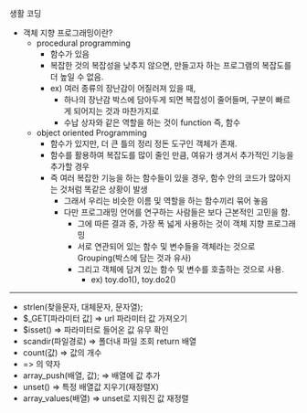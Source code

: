 생활 코딩

* 객체 지향 프로그래밍이란?
  * procedural programming
    * 함수가 있음
    * 복잡한 것의 복잡성을 낮추지 않으면, 만들고자 하는 프로그램의 복잡도를 더 높일 수 없음. 
    * ex) 여러 종류의 장난감이 어질러져 있을 때, 
      * 하나의 장난감 박스에 담아두게 되면 복잡성이 줄어들며, 구분이 빠르게 되어지는 것과 마찬가지로
      * 수납 상자와 같은 역할을 하는 것이 function 즉, 함수
  * object oriented Programming
    * 함수가 있지만, 더 큰 틀의 정리 정돈 도구인 객체가 존재.
    * 함수를 활용하여 복잡도를 많이 줄인 만큼, 여유가 생겨서 추가적인 기능을 추가할 경우
    * 즉 여러 복잡한 기능을 하는 함수들이 있을 경우, 함수 안의 코드가 많아지는 것처럼 똑같은 상황이 발생
      * 그래서 우리는 비슷한 이름 및 역할을 하는 함수끼리 묶어 놓음
      * 다만 프로그래밍 언어를 연구하는 사람들은 보다 근본적인 고민을 함.
        * 그에 따른 결과 중, 가장 폭 넓게 사용하는 것이 객체 지향 프로그래밍
        * 서로 연관되어 있는 함수 및 변수들을 객체라는 것으로 Grouping(박스에 담는 것과 유사)
        * 그리고 객체에 담겨 있는 함수 및 변수를 호출하는 것으로 사용.
          * ex) toy.do1(), toy.do2()





---

- strlen(찾을문자, 대체문자, 문자열);
- $_GET[파라미터 값] => url 파라미터 값 가져오기
- $isset() => 파라미터로 들어온 값 유무 확인
- scandir(파일경로) => 폴더내 파일 조회 return 배열
- count(값) => 값의 개수
- <?=?>  => <?php echo ?>의 약자
- array_push(배열, 값); => 배열에 값 추가
- unset() => 특정 배열값 지우기(재정렬X)
- array_values(배열) => unset로 지워진 값 재정렬



